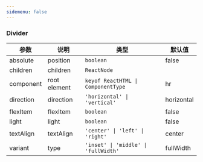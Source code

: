 ```yaml
---
sidemenu: false
---
```


### Divider

| 参数	|说明	|类型	|默认值
| --- | --- | --- | ---
| absolute | position	 | `boolean` | false
| children | children | `ReactNode` |
| component | root element | `keyof ReactHTML \| ComponentType` | hr
| direction | direction	 | `'horizontal' \| 'vertical'` | horizontal
| flexItem | flexItem	 | `boolean` | false
| light | light	 | `boolean` | false
| textAlign | textAlign	 | `'center' \| 'left' \| 'right'` | center
| variant | type	 | `'inset' \| 'middle' \| 'fullWidth'` | fullWidth

